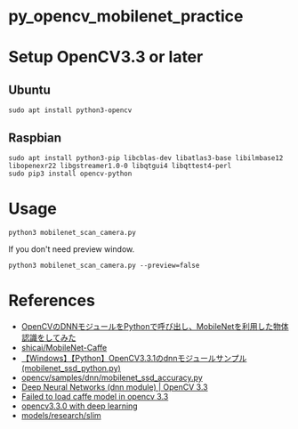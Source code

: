 # py_opencv_mobilenet_practice

# Setup OpenCV3.3 or later

## Ubuntu
```
sudo apt install python3-opencv
```

## Raspbian
```
sudo apt install python3-pip libcblas-dev libatlas3-base libilmbase12 libopenexr22 libgstreamer1.0-0 libqtgui4 libqttest4-perl
sudo pip3 install opencv-python
```

# Usage
```
python3 mobilenet_scan_camera.py
```

If you don't need preview window.
```
python3 mobilenet_scan_camera.py --preview=false
```

# References
- [OpenCVのDNNモジュールをPythonで呼び出し、MobileNetを利用した物体認識をしてみた](http://asukiaaa.blogspot.com/2018/03/opencvdnnpythonmobilenet.html)
- [shicai/MobileNet-Caffe](https://github.com/shicai/MobileNet-Caffe)
- [【Windows】【Python】OpenCV3.3.1のdnnモジュールサンプル(mobilenet_ssd_python.py)](https://qiita.com/Kazuhito/items/e2b57db762b183238b13)
- [opencv/samples/dnn/mobilenet_ssd_accuracy.py](https://github.com/opencv/opencv/blob/master/samples/dnn/mobilenet_ssd_accuracy.py)
- [Deep Neural Networks (dnn module) | OpenCV 3.3](https://docs.opencv.org/3.3.0/d2/d58/tutorial_table_of_content_dnn.html)
- [Failed to load caffe model in opencv 3.3](https://github.com/opencv/opencv/issues/9651)
- [opencv3.3.0 with deep learning](https://hackmd.io/s/S1gWq7BwW)
- [models/research/slim](https://github.com/tensorflow/models/tree/376dc8dd0999e6333514bcb8a6beef2b5b1bb8da/research/slim)
